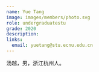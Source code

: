```yaml
---
name: Yue Tang
image: images/members/photo.svg
role: undergraduatestu
grade: 2020
description: 
links:
  email: yuetang@stu.ecnu.edu.cn
---
```


汤越，男，浙江杭州人。